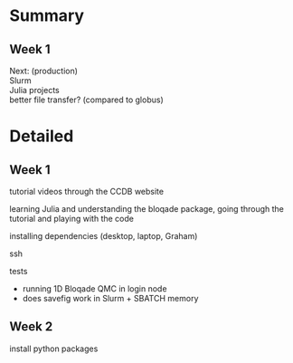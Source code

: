 
# Summary
## Week 1


Next: (production)  
Slurm  
Julia projects  
better file transfer? (compared to globus)

# Detailed
## Week 1
tutorial videos through the CCDB website

learning Julia and understanding the bloqade package, going through the tutorial and playing with the code

installing dependencies (desktop, laptop, Graham)

ssh

tests
- running 1D Bloqade QMC in login node
- does savefig work in Slurm + SBATCH memory

## Week 2
install python packages
